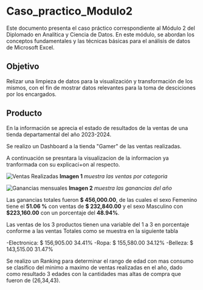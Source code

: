 # Caso_practico_Modulo2
Este documento presenta el caso práctico correspondiente al Módulo 2 del Diplomado en Analítica y Ciencia de Datos. En este módulo, se abordan los conceptos fundamentales y las técnicas básicas para el análisis de datos de Microsoft Excel.

## Objetivo
Relizar una limpieza de datos para la visualización y transformación de los mismos, con el fin de mostrar datos relevantes para la toma de desciciones por los encargados.

## Producto

En la información se aprecia el estado de resultados de la ventas de una tienda departamental del año 2023-2024.


Se realizo un Dashboard a la tienda  "Gamer" de las ventas realizadas.

A continuación se presntara la visualizacion de la informacion ya tranformada con su explicaci+on al respecto.


![Ventas Realizadas](https://github.com/user-attachments/assets/df6cf0d7-b600-47de-9365-d2c3eb26eccf)
**Imagen 1** *muestra las ventas por categoria*

![Ganancias mensuales](https://github.com/user-attachments/assets/0887c1c3-e9b9-4e96-9caf-7e20f4f54d6d)
**Imagen 2** *muestra las ganancias del año*


Las ganancias totales fueron **$ 456,000.00**, de las cuales el sexo Femenino tiene el **51.06 %** con ventas de **$ 232,840.00** y el sexo Masculino con **$223,160.00** con un porcentaje del **48.94%**.

Las ventas de los 3 productos tienen una variable del 1 a 3 en porcentaje conforme a las ventas Totales como se muestra en la siguiente tabla

-Electronica: $ 156,905.00  34.41%
-Ropa: $ 155,580.00  34.12%
-Belleza: $ 143,515.00  31.47%

 Se realizo un Ranking para determinar el rango de edad con mas consumo se clasifico del minimo a maximo de ventas realizadas en el año, dado como resultado 3 edades con la cantidades mas altas de compra que fueron de (26,34,43).

 
